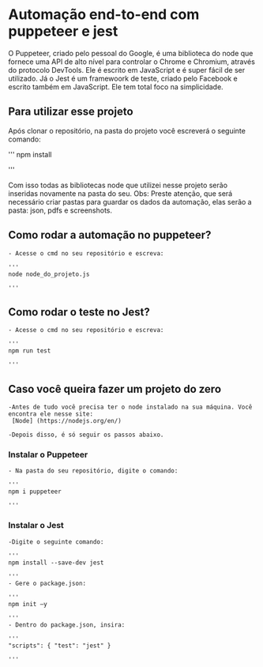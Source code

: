 ﻿# Automação end-to-end com puppeteer e jest

O Puppeteer, criado pelo pessoal do Google, é uma biblioteca do node que fornece uma API de alto nível para controlar o Chrome e Chromium, através do protocolo DevTools. 
Ele é escrito em JavaScript e é super fácil de ser utilizado.
Já o Jest é um framewoork de teste, criado pelo Facebook e escrito também em JavaScript. Ele tem total foco na simplicidade.

## Para utilizar esse projeto

Após clonar o repositório, na pasta do projeto você escreverá o seguinte comando:

'''
npm install

'''

Com isso todas as bibliotecas node que utilizei nesse projeto serão inseridas novamente na pasta do seu.
Obs: Preste atenção, que será necessário criar pastas para guardar os dados da automação, elas serão a pasta: json, pdfs e screenshots.

## Como rodar a automação no puppeteer?

    - Acesse o cmd no seu repositório e escreva:

    '''
    node node_do_projeto.js

    '''

## Como rodar o teste no Jest?

    - Acesse o cmd no seu repositório e escreva:

    '''
    npm run test

    '''

## Caso você queira fazer um projeto do zero

    -Antes de tudo você precisa ter o node instalado na sua máquina. Você encontra ele nesse site:
     [Node] (https://nodejs.org/en/)

    -Depois disso, é só seguir os passos abaixo.
 
### Instalar o Puppeteer

    - Na pasta do seu repositório, digite o comando:
    
    '''
    npm i puppeteer

    '''
### Instalar o Jest
    
    -Digite o seguinte comando:
    
    '''
    npm install --save-dev jest

    '''
    - Gere o package.json:

    '''
    npm init –y

    '''
    - Dentro do package.json, insira:

    '''
    "scripts": { "test": "jest" }

    '''

    


